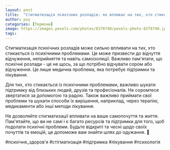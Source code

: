 ```yaml
---
layout: post
title:  "Стигматизація психічних розладів: як впливає на тих, хто стикається із психічними проблемами."
author: psy
categories: [Терміни]
image: https://images.pexels.com/photos/8378740/pexels-photo-8378740.jpeg?auto=compress&cs=tinysrgb&fit=crop&h=627&w=1200
tags: 
---
```


Стигматизація психічних розладів може сильно впливати на тих, хто стикається із психічними проблемами. Це може призвести до відчуття відчуження, неприйняття та навіть самоізоляції. Важливо пам'ятати, що психічні розлади - це не щось, за що потрібно відчувати сором або відчуження. Це лише медична проблема, яка потребує підтримки та лікування.

Для тих, хто стикається із психічними проблемами, важливо шукати підтримку від близьких людей, друзів та професіоналів. Не соромтеся звертатися за допомогою та радою. Також важливо приймати свої проблеми та шукати способи їх вирішення, наприклад, через терапію, медикаменти або інші методи лікування.

Не дозволяйте стигматизації впливати на ваше самопочуття та життя. Пам'ятайте, що ви не самі і є багато ресурсів та підтримки для того, щоб подолати психічні проблеми. Будьте відкриті та чесні щодо своїх почуттів та емоцій, це допоможе вам знайти шлях до одужання. 🌟

#психічне_здоров'я #стігматизація #підтримка #лікування #психологія


